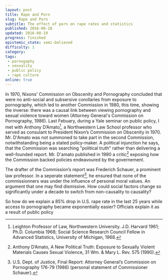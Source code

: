 ```yaml
---
layout: post
title: Rape and Porn
slug: Rape and Porn
subtitle: The effect of porn on rape rates and statistics
published: 2016-08-18
updated: 2016-08-19
progress: finished
epistemic_state: semi-believed
difficulty: 1
category:
tags:
 - pornogaphy
 - sexuality
 - public policy
 - rape culture
online: true
---
```

In 1970, Nixons' Commission on Obscenity and Pornography concluded that were no anti-social and subsersive corollaries from exposure to pornography, which led to another Commission in 1980, this time, showing the inverse: there was a causal link between viewing pornography and sexual violence toward women (Attorney General's Commission on Pornography, 1986). Last Febuary, during a Yale seminar on public policy, I met with Anthony D’Amato[^damato], a Northwestern Law School professor who served as consulant to President Nixon’s Commission on Obscenity in 1970. Mr. D'Amato was not summoned to take part in the second Commission, notwithstanding being a stated policy-maker. A political injunction he says, that the Commission was searching "political truth" rather than delivering a well-founded report. Mr. D'amato published in 1990 a critic[^damato_political_truth] exposing how the Commission  backed policies endeavoured by the governement.

The drafter of the Commission’s report was Frederich Schauer, a prominent law professor. In a seperate statement[^schauer_statement], he ensured that none of the commissionners was under the influence of personal moral values. An argument that one may find dismissive. How could social factors change so significantly under a decade to switch from non-causality to causality?

So how do we explain a 85% drop in U.S. rape rate in the last 25 years while access to pornography became exponentially easier? Officials explain it as a result of public policy

[^schauer_statement]: U.S. Dept. of Justice, Final Report: Attorney General’s Commission on Pornography 176-79 (1986) (personal statement of Commissioner Schauer).
[^damato]: Leighton Professor of Law, Northwestern University. J.D. Harvard 1961; Ph.D. Columbia 1968; Social Science Research Council Fellow in Advanced Statistics, University of Michigan, 1968.
[^damato_political_truth]: Anthony D’Amato, A New Political Truth: Exposure to Sexually Violent Materials Causes Sexual Violence, 31 Wm. & Mary L. Rev. 575 (1990).